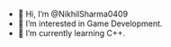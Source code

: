 - 👋 Hi, I’m @NikhilSharma0409
- 👀 I’m interested in Game Development.
- 🌱 I’m currently learning C++.

<!---
NikhilSharma0409/NikhilSharma0409 is a ✨ special ✨ repository because its `README.md` (this file) appears on your GitHub profile.
You can click the Preview link to take a look at your changes.
--->
